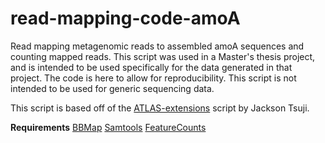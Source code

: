 # read-mapping-code-amoA
Read mapping metagenomic reads to assembled amoA sequences and counting mapped reads.
This script was used in a Master's thesis project, and is intended to be used specifically for the data generated in that project. The code is here to allow for reproducibility. This script is not intended to be used for generic sequencing data.

This script is based off of the [ATLAS-extensions](https://github.com/jmtsuji/atlas-extensions) script by Jackson Tsuji. 

**Requirements**
[BBMap](https://sourceforge.net/projects/bbmap/)
[Samtools](https://github.com/samtools/samtools)
[FeatureCounts](http://bioinf.wehi.edu.au/featureCounts/)


